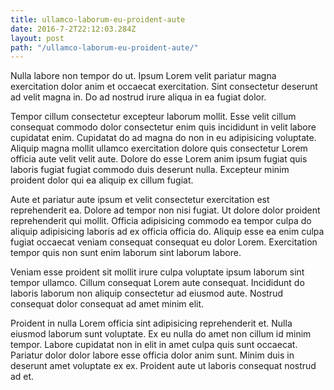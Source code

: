 ```yaml
---
title: ullamco-laborum-eu-proident-aute
date: 2016-7-2T22:12:03.284Z
layout: post
path: "/ullamco-laborum-eu-proident-aute/"
---
```


Nulla labore non tempor do ut. Ipsum Lorem velit pariatur magna exercitation dolor anim et occaecat exercitation. Sint consectetur deserunt ad velit magna in. Do ad nostrud irure aliqua in ea fugiat dolor.

Tempor cillum consectetur excepteur laborum mollit. Esse velit cillum consequat commodo dolor consectetur enim quis incididunt in velit labore cupidatat enim. Cupidatat do ad magna do non in eu adipisicing voluptate. Aliquip magna mollit ullamco exercitation dolore quis consectetur Lorem officia aute velit velit aute. Dolore do esse Lorem anim ipsum fugiat quis laboris fugiat fugiat commodo duis deserunt nulla. Excepteur minim proident dolor qui ea aliquip ex cillum fugiat.

Aute et pariatur aute ipsum et velit consectetur exercitation est reprehenderit ea. Dolore ad tempor non nisi fugiat. Ut dolore dolor proident reprehenderit qui mollit. Officia adipisicing commodo ea tempor culpa do aliquip adipisicing laboris ad ex officia officia do. Aliquip esse ea enim culpa fugiat occaecat veniam consequat consequat eu dolor Lorem. Exercitation tempor quis non sunt enim laborum sint laborum labore.

Veniam esse proident sit mollit irure culpa voluptate ipsum laborum sint tempor ullamco. Cillum consequat Lorem aute consequat. Incididunt do laboris laborum non aliquip consectetur ad eiusmod aute. Nostrud consequat dolor consequat ad amet minim elit.

Proident in nulla Lorem officia sint adipisicing reprehenderit et. Nulla eiusmod laborum sunt voluptate. Ex eu nulla do amet non cillum id minim tempor. Labore cupidatat non in elit in amet culpa quis sunt occaecat. Pariatur dolor dolor labore esse officia dolor anim sunt. Minim duis in deserunt amet voluptate ex ex. Proident aute ut laboris consequat nostrud ad et.